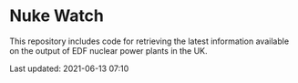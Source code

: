 # Nuke Watch

This repository includes code for retrieving the latest information available on the output of EDF nuclear power plants in the UK.

Last updated: 2021-06-13 07:10